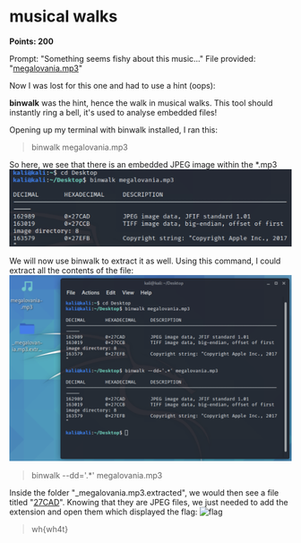# musical walks
**Points: 200**

Prompt: "Something seems fishy about this music..."
File provided: "[megalovania.mp3](megalovania.mp3)"

Now I was lost for this one and had to use a hint (oops):

**binwalk** was the hint, hence the walk in musical walks. This tool should instantly ring a bell, it's used to analyse embedded files!

Opening up my terminal with binwalk installed, I ran this:
>binwalk megalovania.mp3

So here, we see that there is an embedded JPEG image within the *.mp3
![Peep](results.png)

We will now use binwalk to extract it as well. Using this command, I could extract all the contents of the file:
![Extracted](extracted.png)
>binwalk --dd='.*' megalovania.mp3

Inside the folder "_megalovania.mp3.extracted", we would then see a file titled "[27CAD](27CAD.jpg)". Knowing that they are JPEG files, we just needed to add the extension and open them which displayed the flag:
![flag](27CAD.jpg)
> wh{wh4t}
